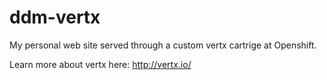 # ddm-vertx
My personal web site served through a custom vertx cartrige at Openshift.

Learn more about vertx here: http://vertx.io/
